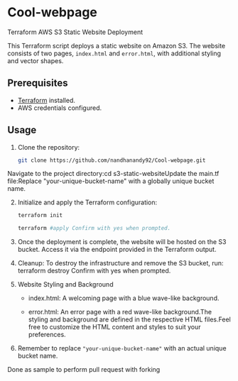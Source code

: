 # Cool-webpage
Terraform AWS S3 Static Website Deployment

This Terraform script deploys a static website on Amazon S3. The website consists of two pages, `index.html` and `error.html`, with additional styling and vector shapes.

## Prerequisites

- [Terraform](https://www.terraform.io/downloads.html) installed.
- AWS credentials configured.

## Usage

1. Clone the repository:

   ```bash
   git clone https://github.com/nandhanandy92/Cool-webpage.git

Navigate to the project directory:cd s3-static-websiteUpdate the main.tf 
file:Replace "your-unique-bucket-name" with a globally unique bucket name.

2. Initialize and apply the Terraform configuration:

   ```bash
   terraform init

   terraform #apply Confirm with yes when prompted.
   ```

3. Once the deployment is complete, the website will be hosted on the S3 bucket. Access it via the endpoint provided in the Terraform output.

4. Cleanup: To destroy the infrastructure and remove the S3 bucket, run:
terraform destroy Confirm with yes when prompted.


5. Website Styling and Background 
   - index.html: A welcoming page with a blue wave-like background.

   - error.html: An error page with a red wave-like background.The styling and background are defined in the respective HTML files.Feel free to customize the HTML content and styles to suit your preferences.

6. Remember to replace `"your-unique-bucket-name"` with an actual unique bucket name.

Done as sample to perform pull request with forking
